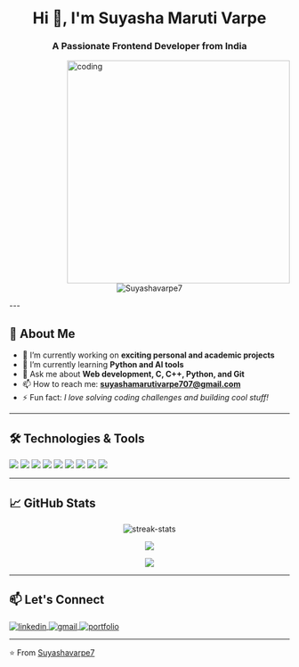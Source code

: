 <!-- GitHub Profile README -->

<h1 align="center">Hi 👋, I'm Suyasha Maruti Varpe</h1>
<h3 align="center">A Passionate Frontend Developer from India</h3>
<img align="right" alt="coding" width="400" src="https://miro.medium.com/v2/resize:fit:1100/format:webp/0*hUCcM_W-aBjc1mZG">


<p align="center">
  <img src="https://komarev.com/ghpvc/?username=Suyashavarpe7&label=Profile%20views&color=0e75b6&style=flat" alt="Suyashavarpe7" />
</p>
---

## 🚀 About Me

- 🔭 I’m currently working on **exciting personal and academic projects**
- 🌱 I’m currently learning **Python and AI tools**
- 💬 Ask me about **Web development, C, C++, Python, and Git**
- 📫 How to reach me: **suyashamarutivarpe707@gmail.com**
- ⚡ Fun fact: *I love solving coding challenges and building cool stuff!*

---

## 🛠️ Technologies & Tools

<p align="left">
  <img src="https://img.shields.io/badge/C++-00599C?style=for-the-badge&logo=c%2B%2B&logoColor=white" />
  <img src="https://img.shields.io/badge/Python-3776AB?style=for-the-badge&logo=python&logoColor=white" />
  <img src="https://img.shields.io/badge/JavaScript-F7DF1E?style=for-the-badge&logo=javascript&logoColor=black" />
  <img src="https://img.shields.io/badge/React-20232A?style=for-the-badge&logo=react&logoColor=61DAFB" />
  <img src="https://img.shields.io/badge/Node.js-339933?style=for-the-badge&logo=nodedotjs&logoColor=white" />
  <img src="https://img.shields.io/badge/MongoDB-4EA94B?style=for-the-badge&logo=mongodb&logoColor=white" />
  <img src="https://img.shields.io/badge/Git-F05032?style=for-the-badge&logo=git&logoColor=white" />
  <img src="https://img.shields.io/badge/HTML5-E34F26?style=for-the-badge&logo=html5&logoColor=white" />
  <img src="https://img.shields.io/badge/CSS3-1572B6?style=for-the-badge&logo=css3&logoColor=white" />
</p>

---

## 📈 GitHub Stats

<p align="center">
  <img src="https://github-readme-streak-stats.herokuapp.com/?user=Suyashavarpe7&theme=radical&hide_border=true" alt="streak-stats" />
</p>

<p align="center">
  <img src="https://github-readme-stats.vercel.app/api?username=Suyashavarpe7&show_icons=true&theme=radical&hide_border=true" />
</p>

<p align="center">
  <img src="https://github-readme-stats.vercel.app/api/top-langs/?username=Suyashavarpe7&layout=compact&theme=radical&hide_border=true" />
</p>

---

## 📫 Let's Connect

<p align="left">
  <a href="https://www.linkedin.com/in/your-linkedin" target="blank">
    <img align="center" src="https://img.shields.io/badge/LinkedIn-blue?style=for-the-badge&logo=linkedin&logoColor=white" alt="linkedin" />
  </a>
  <a href="mailto:your-email@example.com" target="blank">
    <img align="center" src="https://img.shields.io/badge/Gmail-D14836?style=for-the-badge&logo=gmail&logoColor=white" alt="gmail" />
  </a>
  <a href="https://your-portfolio.com" target="blank">
    <img align="center" src="https://img.shields.io/badge/Portfolio-18A303?style=for-the-badge&logo=google-chrome&logoColor=white" alt="portfolio" />
  </a>
</p>

---

⭐️ From [Suyashavarpe7](https://github.com/Suyashavarpe7)

